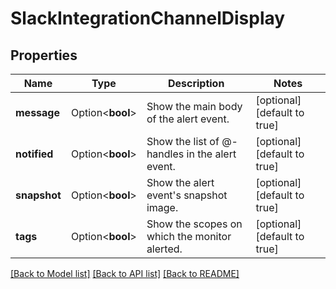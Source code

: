 # SlackIntegrationChannelDisplay

## Properties

Name | Type | Description | Notes
------------ | ------------- | ------------- | -------------
**message** | Option<**bool**> | Show the main body of the alert event. | [optional][default to true]
**notified** | Option<**bool**> | Show the list of @-handles in the alert event. | [optional][default to true]
**snapshot** | Option<**bool**> | Show the alert event's snapshot image. | [optional][default to true]
**tags** | Option<**bool**> | Show the scopes on which the monitor alerted. | [optional][default to true]

[[Back to Model list]](../README.md#documentation-for-models) [[Back to API list]](../README.md#documentation-for-api-endpoints) [[Back to README]](../README.md)


